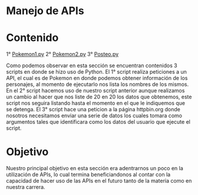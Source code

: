 # Manejo de APIs
# Contenido 
1° [Pokemon1.py](https://github.com/Anacecilc/PIA_LPC_061/blob/main/Manejo%20de%20APIs/pokemon1.py)
2° [Pokemon2.py](https://github.com/Anacecilc/PIA_LPC_061/blob/main/Manejo%20de%20APIs/pokemon1.py)
3° [Posteo.py](https://github.com/Anacecilc/PIA_LPC_061/blob/main/Manejo%20de%20APIs/posteo.py)

 Como podemos observar en esta sección se encuentran contenidos 3 scripts en donde se hizo uso de Python.
 El 1° script realiza peticiones a un API, el cual es de Pokemon en donde podemos obtener información de los personajes, al momento de ejecutarlo nos lista los nombres de los mismos.
 En el 2° script hacemos uso de nuestro script anterior aunque realizamos un cambio al hacer que nos liste de 20 en 20 los datos que obtenemos, este script nos seguira listando hasta el momento en el que le indiquemos que se detenga.
 El 3° script hace una peticion a la página httpbin.org donde nosotros necesitamos enviar una serie de datos los cuales tomara como argumentos tales que identificara como los datos del usuario que ejecute el script.
 
 
 # Objetivo
 Nuestro principal objetivo en esta sección era adentrarnos un poco en la utilización de APIs, lo cual termina beneficiandonos al contar con la capacidad de hacer uso de las APIs en el futuro tanto de la materia como en nuestra carrera.
 
